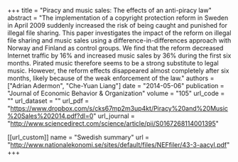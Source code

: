+++
title = "Piracy and music sales: The effects of an anti-piracy law"
abstract = "The implementation of a copyright protection reform in Sweden in April 2009 suddenly increased the risk of being caught and punished for illegal file sharing. This paper investigates the impact of the reform on illegal file sharing and music sales using a difference-in-differences approach with Norway and Finland as control groups. We find that the reform decreased Internet traffic by 16% and increased music sales by 36% during the first six months. Pirated music therefore seems to be a strong substitute to legal music. However, the reform effects disappeared almost completely after six months, likely because of the weak enforcement of the law."
authors = ["Adrian Adermon", "Che-Yuan Liang"]
date = "2014-05-06"
publication = "Journal of Economic Behavior & Organization"
volume = "105"
url_code = ""
url_dataset = ""
url_pdf = "https://www.dropbox.com/s/cks67mp2m3up4kt/Piracy%20and%20Music%20Sales%202014.pdf?dl=0"
url_journal = "http://www.sciencedirect.com/science/article/pii/S0167268114001395"

[[url_custom]]
name = "Swedish summary"
url = "http://www.nationalekonomi.se/sites/default/files/NEFfiler/43-3-aacyl.pdf"
+++
